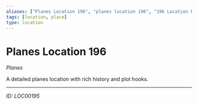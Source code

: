 ```yaml
---
aliases: ["Planes Location 196", "planes location 196", "196 Location Planes"]
tags: [location, place]
type: location
---
```


# Planes Location 196

*Planes*

A detailed planes location with rich history and plot hooks.

---
*ID: LOC00195*
